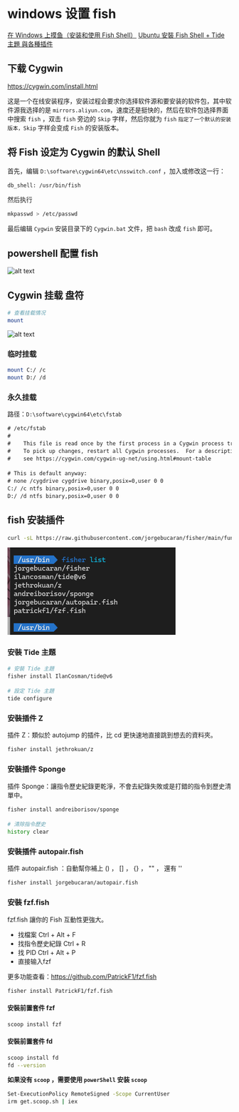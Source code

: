 # windows 设置 fish

[在 Windows 上摸鱼（安装和使用 Fish Shell）](https://nekomoe.xyz/index.html?type=article&filename=hDa5T3wDjTRj.md)
[Ubuntu 安裝 Fish Shell + Tide 主題 與各種插件](https://www.kwchang0831.dev/dev-env/ubuntu/fish)

## 下载 Cygwin

<https://cygwin.com/install.html>

这是一个在线安装程序，安装过程会要求你选择软件源和要安装的软件包，其中软件源我选择的是 `mirrors.aliyun.com`，速度还是挺快的，然后在软件包选择界面中搜索 `fish` ，双击 `fish` 旁边的 `Skip` 字样，然后你就为 `fish` `指定了一个默认的安装版本，Skip` 字样会变成 `Fish` 的安装版本。

## 将 Fish 设定为 Cygwin 的默认 Shell

首先，编辑 `D:\software\cygwin64\etc\nsswitch.conf` ，加入或修改这一行：

```txt
db_shell: /usr/bin/fish
```

然后执行

```bash
mkpasswd > /etc/passwd
```

最后编辑 `Cygwin` 安装目录下的 `Cygwin.bat` 文件，把 `bash` 改成 `fish` 即可。

## powershell 配置 fish

![alt text](设置fish.assets/image.png)

## Cygwin 挂载 盘符

```bash
# 查看挂载情况
mount
```

![alt text](设置fish.assets/image-1.png)

### 临时挂载

```bash
mount C:/ /c
mount D:/ /d
```

### 永久挂载

路径：`D:\software\cygwin64\etc\fstab`

```txt
# /etc/fstab
#
#    This file is read once by the first process in a Cygwin process tree.
#    To pick up changes, restart all Cygwin processes.  For a description
#    see https://cygwin.com/cygwin-ug-net/using.html#mount-table

# This is default anyway:
# none /cygdrive cygdrive binary,posix=0,user 0 0
C:/ /c ntfs binary,posix=0,user 0 0
D:/ /d ntfs binary,posix=0,user 0 0
```

## fish 安装插件

```bash
curl -sL https://raw.githubusercontent.com/jorgebucaran/fisher/main/functions/fisher.fish | source && fisher install jorgebucaran/fisher
```

![alt text](windows设置fish.assets/image-2.png)

### 安裝 Tide 主題

```bash
# 安裝 Tide 主題
fisher install IlanCosman/tide@v6

# 設定 Tide 主題
tide configure
```

### 安裝插件 Z

插件 Z：類似於 autojump 的插件，比 cd 更快速地直接跳到想去的資料夾。

```bash
fisher install jethrokuan/z
```

### 安裝插件 Sponge

插件 Sponge：讓指令歷史紀錄更乾淨，不會去紀錄失敗或是打錯的指令到歷史清單中。

```bash
fisher install andreiborisov/sponge

# 清除指令歷史
history clear
```

### 安裝插件 autopair.fish

插件 autopair.fish ：自動幫你補上 () ， [] ， {} ， "" ， 還有 ''

```bash
fisher install jorgebucaran/autopair.fish
```

### 安裝 fzf.fish

fzf.fish 讓你的 Fish 互動性更強大。

- 找檔案 Ctrl + Alt + F
- 找指令歷史紀錄 Ctrl + R
- 找 PID Ctrl + Alt + P
- 直接输入fzf

更多功能查看：<https://github.com/PatrickF1/fzf.fish>

```bash
fisher install PatrickF1/fzf.fish
```

#### 安裝前置套件 fzf

```bash
scoop install fzf
```

#### 安裝前置套件 fd

```bash
scoop install fd
fd --version
```

**如果没有 `scoop` ，需要使用 `powerShell` 安装 `scoop`**

```bash
Set-ExecutionPolicy RemoteSigned -Scope CurrentUser
irm get.scoop.sh | iex
```
